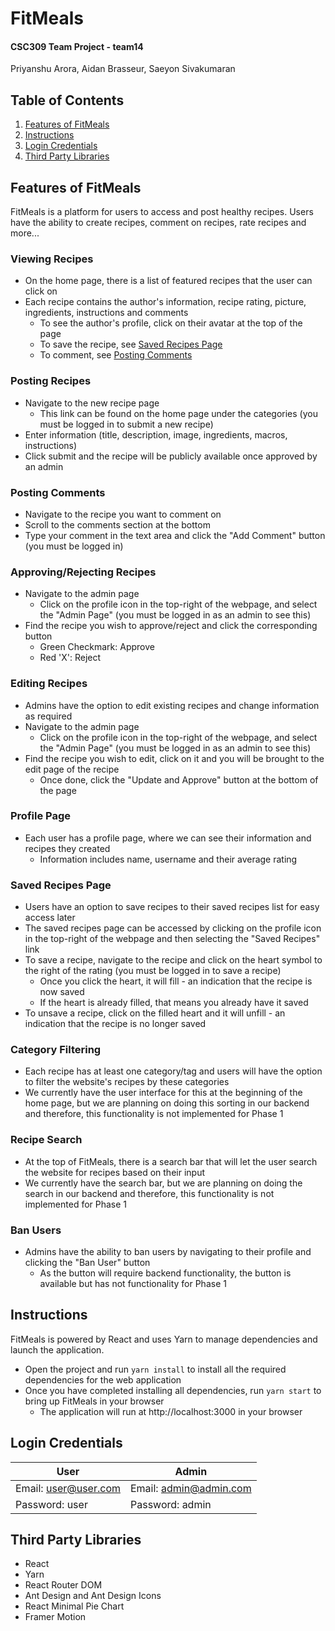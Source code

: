 # FitMeals
#### CSC309 Team Project - team14
Priyanshu Arora, Aidan Brasseur, Saeyon Sivakumaran

## Table of Contents
1. [Features of FitMeals](#features-of-fitmeals)
2. [Instructions](#instructions)
3. [Login Credentials](#login-credentials)
4. [Third Party Libraries](#third-party-libraries)

## Features of FitMeals
FitMeals is a platform for users to access and post healthy recipes. Users have the ability to create recipes, comment on recipes, rate recipes and more...

### Viewing Recipes
- On the home page, there is a list of featured recipes that the user can click on
- Each recipe contains the author's information, recipe rating, picture, ingredients, instructions and comments
  - To see the author's profile, click on their avatar at the top of the page
  - To save the recipe, see [Saved Recipes Page](#saved-recipes-page)
  - To comment, see [Posting Comments](#posting-comments)

### Posting Recipes
- Navigate to the new recipe page
  - This link can be found on the home page under the categories (you must be logged in to submit a new recipe)
- Enter information (title, description, image, ingredients, macros, instructions)
- Click submit and the recipe will be publicly available once approved by an admin

### Posting Comments
- Navigate to the recipe you want to comment on
- Scroll to the comments section at the bottom 
- Type your comment in the text area and click the "Add Comment" button (you must be logged in)

### Approving/Rejecting Recipes
- Navigate to the admin page
  - Click on the profile icon in the top-right of the webpage, and select the "Admin Page" (you must be logged in as an admin to see this)
- Find the recipe you wish to approve/reject and click the corresponding button
  - Green Checkmark: Approve
  - Red 'X': Reject

### Editing Recipes
- Admins have the option to edit existing recipes and change information as required
- Navigate to the admin page
  - Click on the profile icon in the top-right of the webpage, and select the "Admin Page" (you must be logged in as an admin to see this)
- Find the recipe you wish to edit, click on it and you will be brought to the edit page of the recipe
  - Once done, click the "Update and Approve" button at the bottom of the page

### Profile Page
- Each user has a profile page, where we can see their information and recipes they created
  - Information includes name, username and their average rating

### Saved Recipes Page
- Users have an option to save recipes to their saved recipes list for easy access later
- The saved recipes page can be accessed by clicking on the profile icon in the top-right of the webpage and then selecting the "Saved Recipes" link
- To save a recipe, navigate to the recipe and click on the heart symbol to the right of the rating (you must be logged in to save a recipe)
  - Once you click the heart, it will fill - an indication that the recipe is now saved
  - If the heart is already filled, that means you already have it saved
- To unsave a recipe, click on the filled heart and it will unfill - an indication that the recipe is no longer saved

### Category Filtering
- Each recipe has at least one category/tag and users will have the option to filter the website's recipes by these categories
- We currently have the user interface for this at the beginning of the home page, but we are planning on doing this sorting in our backend and therefore, this functionality
is not implemented for Phase 1

### Recipe Search
- At the top of FitMeals, there is a search bar that will let the user search the website for recipes based on their input
- We currently have the search bar, but we are planning on doing the search in our backend and therefore, this functionality is not implemented for Phase 1

### Ban Users
- Admins have the ability to ban users by navigating to their profile and clicking the "Ban User" button
  - As the button will require backend functionality, the button is available but has not functionality for Phase 1

## Instructions
FitMeals is powered by React and uses Yarn to manage dependencies and launch the application.
- Open the project and run `yarn install` to install all the required dependencies for the web application
- Once you have completed installing all dependencies, run `yarn start` to bring up FitMeals in your browser
  - The application will run at http://localhost:3000 in your browser

## Login Credentials
| User | Admin |
|------|-------|
| Email: user@user.com | Email: admin@admin.com |
| Password: user | Password: admin |

## Third Party Libraries
- React
- Yarn
- React Router DOM
- Ant Design and Ant Design Icons
- React Minimal Pie Chart
- Framer Motion
